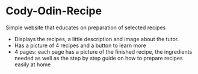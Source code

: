 # Cody-Odin-Recipe
Simple website that educates on preparation of selected recipes  

- Displays the recipes, a little description and image about the  tutor. 
- Has a picture of 4 recipes and a button to learn more 
- 4 pages: each page has a picture of the finished recipe, the ingredients needed as well as the step by step guide on how to prepare recipes easily at home

